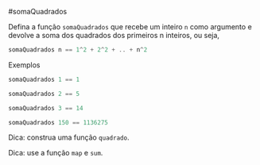 #somaQuadrados

Defina a função `somaQuadrados` que recebe um inteiro `n` como argumento e devolve a soma dos quadrados dos primeiros n inteiros, ou seja,

```hs
somaQuadrados n == 1^2 + 2^2 + .. + n^2
```

Exemplos

```hs
somaQuadrados 1 == 1

somaQuadrados 2 == 5

somaQuadrados 3 == 14

somaQuadrados 150 == 1136275
```

Dica: construa uma função `quadrado`.

Dica: use a função `map` e `sum`.



